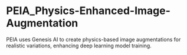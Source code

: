 # PEIA_Physics-Enhanced-Image-Augmentation
PEIA uses Genesis AI to create physics-based image augmentations for realistic variations, enhancing deep learning model training.
